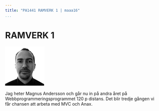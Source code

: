 ```yaml
---
title: "PA1441 RAMVERK 1 | maaa16"
...
```


RAMVERK 1
=========================

![profilbild](../htdocs/img/magnus-128x128.png)

Jag heter Magnus Andersson och går nu in på andra året på Webbprogrammeringsprogrammet 120 p distans. Det blir tredje gången vi får chansen att arbeta med MVC och Anax.
